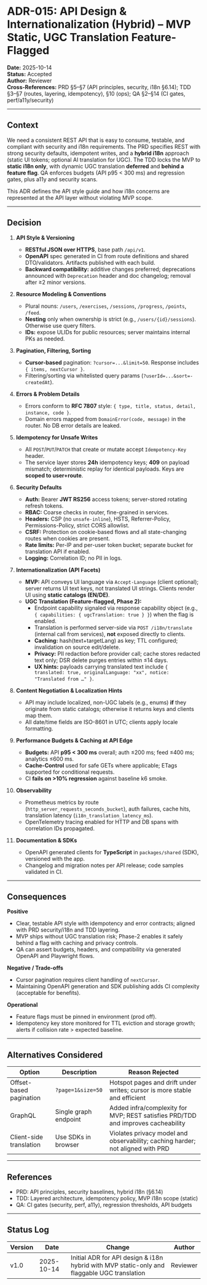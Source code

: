 # ADR-015: API Design & Internationalization (Hybrid) – MVP Static, UGC Translation Feature-Flagged

**Date:** 2025-10-14  
**Status:** Accepted  
**Author:** Reviewer  
**Cross-References:** PRD §5–§7 (API principles, security, i18n §6.14); TDD §3–§7 (routes, layering, idempotency), §10 (ops); QA §2–§14 (CI gates, perf/a11y/security)

---

## Context

We need a consistent REST API that is easy to consume, testable, and compliant with security and i18n requirements. The PRD specifies REST with strong security defaults, idempotent writes, and a **hybrid i18n** approach (static UI tokens; optional AI translation for UGC). The TDD locks the MVP to **static i18n only**, with dynamic UGC translation **deferred** and **behind a feature flag**. QA enforces budgets (API p95 < 300 ms) and regression gates, plus a11y and security scans.

This ADR defines the API style guide and how i18n concerns are represented at the API layer without violating MVP scope.

---

## Decision

1. **API Style & Versioning**
   - **RESTful JSON over HTTPS**, base path `/api/v1`.
   - **OpenAPI** spec generated in CI from route definitions and shared DTO/validators. Artifacts published with each build.
   - **Backward compatibility:** additive changes preferred; deprecations announced with `Deprecation` header and doc changelog; removal after ≥2 minor versions.

2. **Resource Modeling & Conventions**
   - Plural nouns: `/users`, `/exercises`, `/sessions`, `/progress`, `/points`, `/feed`.
   - **Nesting** only when ownership is strict (e.g., `/users/{id}/sessions`). Otherwise use query filters.
   - **IDs:** expose ULIDs for public resources; server maintains internal PKs as needed.

3. **Pagination, Filtering, Sorting**
   - **Cursor-based** pagination: `?cursor=...&limit=50`. Response includes `{ items, nextCursor }`.
   - Filtering/sorting via whitelisted query params (`?userId=...&sort=-createdAt`).

4. **Errors & Problem Details**
   - Errors conform to **RFC 7807** style: `{ type, title, status, detail, instance, code }`.
   - Domain errors mapped from `DomainError(code, message)` in the router. No DB error details are leaked.

5. **Idempotency for Unsafe Writes**
   - All `POST`/`PUT`/`PATCH` that create or mutate accept `Idempotency-Key` header.
   - The service layer stores **24h** idempotency keys; **409** on payload mismatch; deterministic replay for identical payloads. Keys are **scoped to user+route**.

6. **Security Defaults**
   - **Auth:** Bearer **JWT RS256** access tokens; server-stored rotating refresh tokens.
   - **RBAC:** Coarse checks in router, fine-grained in services.
   - **Headers:** CSP (no `unsafe-inline`), HSTS, Referrer-Policy, Permissions-Policy, strict CORS allowlist.
   - **CSRF:** Protection on cookie-based flows and all state-changing routes when cookies are present.
   - **Rate limits:** Per-IP and per-user token bucket; separate bucket for translation API if enabled.
   - **Logging:** Correlation ID; no PII in logs.

7. **Internationalization (API Facets)**
   - **MVP:** API conveys UI language via `Accept-Language` (client optional); server returns UI text keys, not translated UI strings. Clients render UI using **static catalogs (EN/DE)**.
   - **UGC Translation (Feature-flagged, Phase 2):**
     - Endpoint capability signaled via response capability object (e.g., `{ capabilities: { ugcTranslation: true } }`) when the flag is enabled.
     - Translation is performed server-side via `POST /i18n/translate` (internal call from services), **not** exposed directly to clients.
     - **Caching:** hash(text+targetLang) as key; TTL configured; invalidation on source edit/delete.
     - **Privacy:** PII redaction before provider call; cache stores redacted text only; DSR delete purges entries within ≤14 days.
     - **UX hints:** payloads carrying translated text include `{ translated: true, originalLanguage: "xx", notice: "Translated from …" }`.

8. **Content Negotiation & Localization Hints**
   - API may include localized, non-UGC labels (e.g., enums) **if** they originate from static catalogs; otherwise it returns keys and clients map them.
   - All date/time fields are ISO-8601 in UTC; clients apply locale formatting.

9. **Performance Budgets & Caching at API Edge**
   - **Budgets:** API **p95 < 300 ms** overall; auth ≤200 ms; feed ≤400 ms; analytics ≤600 ms.
   - **Cache-Control** used for safe GETs where applicable; ETags supported for conditional requests.
   - CI **fails on >10% regression** against baseline k6 smoke.

10. **Observability**
    - Prometheus metrics by route (`http_server_requests_seconds_bucket`), auth failures, cache hits, translation latency (`i18n_translation_latency_ms`).
    - OpenTelemetry tracing enabled for HTTP and DB spans with correlation IDs propagated.

11. **Documentation & SDKs**
    - OpenAPI generated clients for **TypeScript** in `packages/shared` (SDK), versioned with the app.
    - Changelog and migration notes per API release; code samples validated in CI.

---

## Consequences

**Positive**

- Clear, testable API style with idempotency and error contracts; aligned with PRD security/i18n and TDD layering.
- MVP ships without UGC translation risk; Phase-2 enables it safely behind a flag with caching and privacy controls.
- QA can assert budgets, headers, and compatibility via generated OpenAPI and Playwright flows.

**Negative / Trade-offs**

- Cursor pagination requires client handling of `nextCursor`.
- Maintaining OpenAPI generation and SDK publishing adds CI complexity (acceptable for benefits).

**Operational**

- Feature flags must be pinned in environment (prod off).
- Idempotency key store monitored for TTL eviction and storage growth; alerts if collision rate > expected baseline.

---

## Alternatives Considered

| Option                  | Description           | Reason Rejected                                                                  |
| ----------------------- | --------------------- | -------------------------------------------------------------------------------- |
| Offset-based pagination | `?page=1&size=50`     | Hotspot pages and drift under writes; cursor is more stable and efficient        |
| GraphQL                 | Single graph endpoint | Added infra/complexity for MVP; REST satisfies PRD/TDD and improves cacheability |
| Client-side translation | Use SDKs in browser   | Violates privacy model and observability; caching harder; not aligned with PRD   |

---

## References

- PRD: API principles, security baselines, hybrid i18n (§6.14)
- TDD: Layered architecture, idempotency policy, MVP i18n scope (static)
- QA: CI gates (security, perf, a11y), regression thresholds, API budgets

---

## Status Log

| Version | Date       | Change                                                                                      | Author   |
| ------- | ---------- | ------------------------------------------------------------------------------------------- | -------- |
| v1.0    | 2025-10-14 | Initial ADR for API design & i18n hybrid with MVP static-only and flaggable UGC translation | Reviewer |
